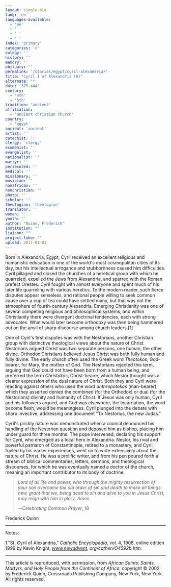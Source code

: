 ```yaml
---
layout: single-bio
lang: 'en'
languages-available:
  - 'en'
  - ' '
  - ' '
  - ' '
index: 'primary'
categories: 'c'
eulogy: ''
history: ''
memory: ''
obituary: ''
permalink: '/stories/egypt/cyril-alexandria/'
title: "Cyril I of Alexandria (A)"
alternate: ""
date: '375-444'
century:
  - '4th'
  - '5th'
tradition: 'ancient'
affiliation:
  - 'ancient christian church'
country:
  - 'egypt'
ancient: 'ancient'
artist: ''
catechist: ''
clergy: 'clergy'
ecumenist: ''
evangelist: ''
nationalist: ''
martyr: ''
persecuted: ''
medical: ''
missionary: ''
musician: ''
nonafrican: ''
nonchristian: ''
photo: ''
scholar: ''
theologian: 'theologian'
translator: ''
women: ''
youth: ''
author: "Quinn, Frederick"
institution: ""
liaison: ""
project-luke: ''
upload: 2011-01-01
---
```




Born in Alexandria, Egypt, Cyril received an excellent religious and humanistic education in one of the world's most cosmopolitan cities of its day, but his intellectual arrogance and stubbornness caused him difficulties. Cyril pillaged and closed the churches of a heretical group with which he quarreled, expelled the Jews from Alexandria, and sparred with the Roman prefect Orestes. Cyril fought with almost everyone and spent much of his later life quarreling with various heretics. To the modern reader, such fierce disputes appear senseless, and rational people willing to seek common cause over a cup of tea could have settled many, but that was not the atmosphere of fourth-century Alexandria. Emerging Christianity was one of several competing religious and philosophical systems, and within Christianity there were divergent doctrinal tendencies, each with strong advocates. What would later become orthodoxy was then being hammered out on the anvil of sharp discourse among church leaders.[1]

One of Cyril's first disputes was with the Nestorians, another Christian group with distinctive theological views about the nature of Christ. Nestorians argued Christ was two separate persons, one human, the other divine. Orthodox Christians believed Jesus Christ was both fully human and fully divine. The early church often used the Greek word *Theotokos*, God-bearer, for Mary, the mother of God. The Nestorians rejected this term, arguing that God could not have been born from a human being, and preferred the term *Christokos*, Christ-bearer, which Nestor thought was a clearer expression of the dual nature of Christ. Both they and Cyril were reacting against others who used the word *anthropotokos* (man-bearer), which they asserted denied the combined (for the Orthodox) or dual (for the Nestorians) divinity and humanity of Christ. If Jesus was only human, Cyril and his followers argued, and God was elsewhere, the Incarnation, the word become flesh, would be meaningless. Cyril plunged into the debate with sharp invective, addressing one document "To Nestorius, the new Judas."

Cyril's prickly nature was demonstrated when a council denounced his handling of the Nestorian question and deposed him as bishop, placing him under guard for three months. The pope intervened, declaring his support for Cyril, who emerged as a local hero in Alexandria. Nestor, his rival and powerful patriarch of Constantinople, retired to a monastery, and Cyril, fueled by his earlier experiences, went on to write extensively about the nature of Christ. He was a prolific writer, and from his pen poured forth a stream of biblical commentaries, letters, sermons, and theological discourses, for which he was eventually named a doctor of the church, meaning an important contributor to its body of doctrine.

> *Lord of all life and power, who through the mighty resurrection of your son overcame the old order of sin and death to make all things new, grant that we, being dead to sin and alive to you in Jesus Christ, may reign with him in glory. Amen.*
>
> --*Celebrating Common Prayer*, 18

Frederick Quinn

---

Notes:

1."St. Cyril of Alexandria," *Catholic Encyclopedia*, vol. 4, 1908, online edition 1999 by Kevin Knight, *www.newadvent, org/cathen/O4592b.htm.*

---

This article is reproduced, with permission, from *African Saints: Saints, Martyrs, and Holy People from the Continent of Africa*, copyright &copy; 2002 by Frederick Quinn, Crossroads Publishing Company, New York, New York.  All rights reserved.
